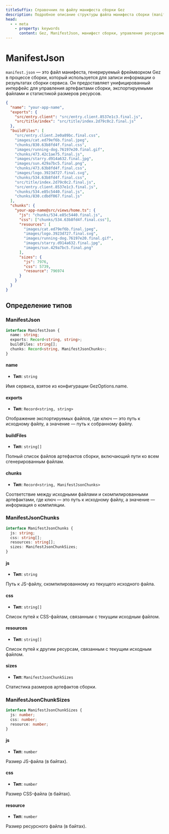 ```yaml
---
titleSuffix: Справочник по файлу манифеста сборки Gez
description: Подробное описание структуры файла манифеста сборки (manifest.json) в фреймворке Gez, включая управление артефактами сборки, отображение экспортируемых файлов и статистику ресурсов, чтобы помочь разработчикам понять и использовать систему сборки.
head:
  - - meta
    - property: keywords
      content: Gez, ManifestJson, манифест сборки, управление ресурсами, артефакты сборки, отображение файлов, API
---
```


# ManifestJson

`manifest.json` — это файл манифеста, генерируемый фреймворком Gez в процессе сборки, который используется для записи информации о результатах сборки сервиса. Он предоставляет унифицированный интерфейс для управления артефактами сборки, экспортируемыми файлами и статистикой размеров ресурсов.

```json title="dist/client/manifest.json"
{
  "name": "your-app-name",
  "exports": {
    "src/entry.client": "src/entry.client.8537e1c3.final.js",
    "src/title/index": "src/title/index.2d79c0c2.final.js"
  },
  "buildFiles": [
    "src/entry.client.2e0a89bc.final.css",
    "images/cat.ed79ef6b.final.jpeg",
    "chunks/830.63b8fd4f.final.css",
    "images/running-dog.76197e20.final.gif",
    "chunks/473.42c1ae75.final.js",
    "images/starry.d914a632.final.jpg",
    "images/sun.429a7bc5.final.png",
    "chunks/473.63b8fd4f.final.css",
    "images/logo.3923d727.final.svg",
    "chunks/534.63b8fd4f.final.css",
    "src/title/index.2d79c0c2.final.js",
    "src/entry.client.8537e1c3.final.js",
    "chunks/534.e85c5440.final.js",
    "chunks/830.cdbdf067.final.js"
  ],
  "chunks": {
    "your-app-name@src/views/home.ts": {
      "js": "chunks/534.e85c5440.final.js",
      "css": ["chunks/534.63b8fd4f.final.css"],
      "resources": [
        "images/cat.ed79ef6b.final.jpeg",
        "images/logo.3923d727.final.svg",
        "images/running-dog.76197e20.final.gif",
        "images/starry.d914a632.final.jpg",
        "images/sun.429a7bc5.final.png"
      ],
      "sizes": {
        "js": 7976,
        "css": 5739,
        "resource": 796974
      }
    }
  }
}
```

## Определение типов
### ManifestJson

```ts
interface ManifestJson {
  name: string;
  exports: Record<string, string>;
  buildFiles: string[];
  chunks: Record<string, ManifestJsonChunks>;
}
```

#### name

- **Тип**: `string`

Имя сервиса, взятое из конфигурации GezOptions.name.

#### exports

- **Тип**: `Record<string, string>`

Отображение экспортируемых файлов, где ключ — это путь к исходному файлу, а значение — путь к собранному файлу.

#### buildFiles

- **Тип**: `string[]`

Полный список файлов артефактов сборки, включающий пути ко всем сгенерированным файлам.

#### chunks

- **Тип**: `Record<string, ManifestJsonChunks>`

Соответствие между исходными файлами и скомпилированными артефактами, где ключ — это путь к исходному файлу, а значение — информация о компиляции.

### ManifestJsonChunks

```ts
interface ManifestJsonChunks {
  js: string;
  css: string[];
  resources: string[];
  sizes: ManifestJsonChunkSizes;
}
```

#### js

- **Тип**: `string`

Путь к JS-файлу, скомпилированному из текущего исходного файла.

#### css

- **Тип**: `string[]`

Список путей к CSS-файлам, связанным с текущим исходным файлом.

#### resources

- **Тип**: `string[]`

Список путей к другим ресурсам, связанным с текущим исходным файлом.

#### sizes

- **Тип**: `ManifestJsonChunkSizes`

Статистика размеров артефактов сборки.

### ManifestJsonChunkSizes

```ts
interface ManifestJsonChunkSizes {
  js: number;
  css: number;
  resource: number;
}
```

#### js

- **Тип**: `number`

Размер JS-файла (в байтах).

#### css

- **Тип**: `number`

Размер CSS-файла (в байтах).

#### resource

- **Тип**: `number`

Размер ресурсного файла (в байтах).